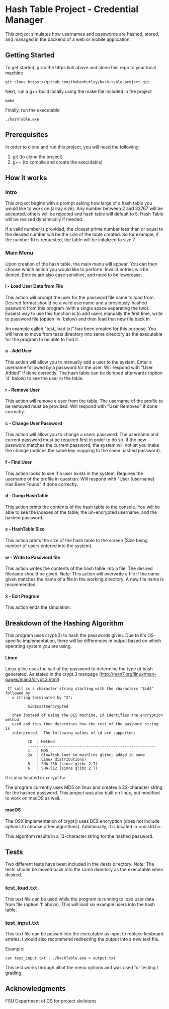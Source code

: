 # Hash Table Project - Credential Manager

This project simulates how usernames and passwords are hashed, stored, and managed in the backend of a web or mobile application.

## Getting Started

To get started, grab the https link above and clone this repo to your local machine
```
git clone https://github.com/thebenhurley/hash-table-project.git
```

Next, run a g++ build locally using the make file included in the project
```
make
```

Finally, run the executable
```
./hashTable.exe
```

## Prerequisites

In order to clone and run this project, you will need the following:
1. git (to clone the project) 
2. g++ (to compile and create the executable)

## How it works

### Intro
This project begins with a prompt asking how large of a hash table you would like to work on (array size). Any number between 2 and 32767 will be accepted, others will be rejected and hash table will default to 5. Hash Table will be resized dynamically if needed.

If a valid number is provided, the closest prime number less than or equal to the desired number will be the size of the table created. So for example, if the number 10 is requested, the table will be initalized to size 7. 

### Main Menu
Upon creation of the hash table, the main menu will appear. You can then choose which action you would like to perform. Invalid entries will be denied. Entries are also case sensitive, and need to be lowercase.

#### l - Load User Data from File
This action will prompt the user for the password file name to load from. Desired format should be a valid username and a previously-hashed password from this program (with a single space separating the two). Easiest way to use this function is to add users manually the first time, write to password file (option 'w' below) and then load that new file back in.

An example called "test_load.txt" has been created for this purpose. You will have to move from tests directory into same directory as the executable for the program to be able to find it.

#### a - Add User
This action will allow you to manually add a user to the system. Enter a username followed by a password for the user. Will respond with "User Added" if done correctly. The hash table can be dumped afterwards (option 'd' below) to see the user in the table.

#### r - Remove User
This action will remove a user from the table. The username of the profile to be removed must be provided. Will respond with "User Removed" if done correctly.

#### c - Change User Password
This action will allow you to change a users password. The username and current password must be required first in order to do so. If the new password matches the current password, the system will not let you make the change (notices the same key mapping to the same hashed password).

#### f - Find User
This action looks to see if a user exists in the system. Requires the username of the profile in question. Will respond with "User [username] Has Been Found" if done correctly.

#### d - Dump HashTable
This action prints the contents of the hash table to the console. You will be able to see the indexes of the table, the un-encrypted username, and the hashed password.

#### s - HashTable Size
This action prints the size of the hash table to the screen (Size being number of users entered into the system).

#### w - Write to Password file
This action writes the contents of the hash table into a file. The desired filename should be given.
*Note:* This action will overwrite a file if the name given matches the name of a file in the working directory. A new file name is recommended.

#### x - Exit Program
This action ends the simulation.

## Breakdown of the Hashing Algorithm
This program uses crypt(3) to hash the passwords given. Due to it's OS-specific implementation, there will be differences in output based on which operating system you are using. 

#### Linux
Linux glibc uses the salt of the password to determine the type of hash generated. As stated in the crypt.3 manpage (http://man7.org/linux/man-pages/man3/crypt.3.html):
```
 If salt is a character string starting with the characters "$id$" followed by
   a string terminated by "$":

          $id$salt$encrypted

   then instead of using the DES machine, id identifies the encryption method
   used and this then determines how the rest of the password string is
   interpreted.  The following values of id are supported:

          ID  | Method
          ---------------------------------------------------------
          1   | MD5
          2a  | Blowfish (not in mainline glibc; added in some
              | Linux distributions)
          5   | SHA-256 (since glibc 2.7)
          6   | SHA-512 (since glibc 2.7)
```

It is also located in <crypt.h>.

The program currently uses MD5 on linux and creates a 22-character string for the hashed password. This project was also built on linux, but modified to work on macOS as well.

#### macOS
The OSX implementation of crypt() uses DES encryption (does not include options to choose other algorithms). Additionally, it is located in <unistd.h>.

This algorithm results in a 13-character string for the hashed password.

## Tests

Two different tests have been included in the /tests directory. 
*Note:* The tests should be moved back into the same directory as the executable when desired.

### test_load.txt
This text file can be used while the program is running to load user data from file (option 'l' above). This will load six example users into the hash table.

### test_input.txt
This text file can be passed into the executable as input to replace keyboard entries. I would also recommend redirecting the output into a new text file.

Example:
```
cat test_input.txt | ./hashTable.exe > output.txt
```

This test works through all of the menu options and was used for testing / grading.

## Acknowledgments

FSU Department of CS for project skeletons
